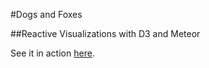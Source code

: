 #Dogs and Foxes

##Reactive Visualizations with D3 and Meteor

See it in action [here](http://dogsandfoxes.herokuapp.com/).
